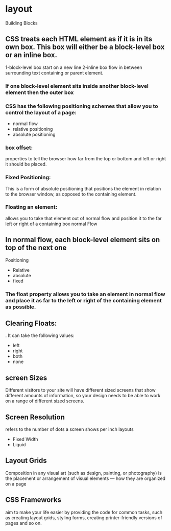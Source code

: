 # layout
Building Blocks
## CSS treats each HTML element as if it is in its own box. This box will either be a block-level box or an inline box.
1-block-level box
start on a new line
2-inline box
flow in between surrounding text
containing or parent element.
### If one block-level element sits inside another block-level element then the outer box
### CSS has the following positioning schemes that allow you to control the layout of a page:
- normal flow
- relative positioning 
- absolute positioning
### box offset:
properties to tell the browser how far from the top or bottom and left or right it should be placed.
### Fixed Positioning:
This is a form of absolute positioning that positions the element in relation to the browser window, as opposed to the containing element.
### Floating an element:
allows you to take that element out of normal flow and position it to the far left or right of a containing box
normal Flow
## In normal flow, each block-level element sits on top of the next one
Positioning
- Relative
- absolute
- fixed
### The float property allows you to take an element in normal flow and place it as far to the left or right of the containing element as possible.
## Clearing Floats:
. It can take the following values:
- left
- right
- both
- none
## screen Sizes
Different visitors to your site will have different sized screens that show different amounts of information, so your design needs to be able to work on a range of different sized screens.
## Screen Resolution
refers to the number of dots a screen shows per inch
layouts
- Fixed Width
- Liquid
## Layout Grids
Composition in any visual art (such as design, painting, or photography) is the placement or arrangement of visual elements — how they are organized on a page
## CSS Frameworks
aim to make your life easier by providing the code for common tasks, such as creating layout grids, styling forms, creating printer-friendly versions of pages and so on.